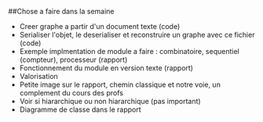 ##Chose a faire dans la semaine 

+	Creer graphe a partir d'un document texte (code) 
+	Serialiser l'objet, le deserialiser et reconstruire un graphe avec ce fichier (code)
+	Exemple implmentation de module a faire : combinatoire, sequentiel (compteur), processeur (rapport) 
+	Fonctionnement du module en version texte (rapport)
+	Valorisation
+	Petite image sur le rapport, chemin classique et notre voie, un complement du cours des profs
+	Voir si hiararchique ou non hiararchique (pas important)
+	Diagramme de classe dans le rapport 
